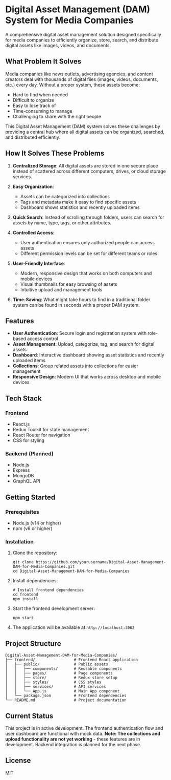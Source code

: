 # Digital Asset Management (DAM) System for Media Companies

A comprehensive digital asset management solution designed specifically for media companies to efficiently organize, store, search, and distribute digital assets like images, videos, and documents.

## What Problem It Solves

Media companies like news outlets, advertising agencies, and content creators deal with thousands of digital files (images, videos, documents, etc.) every day. Without a proper system, these assets become:
- Hard to find when needed
- Difficult to organize
- Easy to lose track of
- Time-consuming to manage
- Challenging to share with the right people

This Digital Asset Management (DAM) system solves these challenges by providing a central hub where all digital assets can be organized, searched, and distributed efficiently.

## How It Solves These Problems

1. **Centralized Storage**: All digital assets are stored in one secure place instead of scattered across different computers, drives, or cloud storage services.

2. **Easy Organization**: 
   - Assets can be categorized into collections
   - Tags and metadata make it easy to find specific assets
   - Dashboard shows statistics and recently uploaded items

3. **Quick Search**: Instead of scrolling through folders, users can search for assets by name, type, tags, or other attributes.

4. **Controlled Access**: 
   - User authentication ensures only authorized people can access assets
   - Different permission levels can be set for different teams or roles

5. **User-Friendly Interface**: 
   - Modern, responsive design that works on both computers and mobile devices
   - Visual thumbnails for easy browsing of assets
   - Intuitive upload and management tools

6. **Time-Saving**: What might take hours to find in a traditional folder system can be found in seconds with a proper DAM system.

## Features

- **User Authentication**: Secure login and registration system with role-based access control
- **Asset Management**: Upload, categorize, tag, and search for digital assets
- **Dashboard**: Interactive dashboard showing asset statistics and recently uploaded items
- **Collections**: Group related assets into collections for easier management
- **Responsive Design**: Modern UI that works across desktop and mobile devices

## Tech Stack

### Frontend
- React.js
- Redux Toolkit for state management
- React Router for navigation
- CSS for styling

### Backend (Planned)
- Node.js
- Express
- MongoDB
- GraphQL API

## Getting Started

### Prerequisites
- Node.js (v14 or higher)
- npm (v6 or higher)

### Installation

1. Clone the repository:
   ```
   git clone https://github.com/yourusername/Digital-Asset-Management-DAM-for-Media-Companies.git
   cd Digital-Asset-Management-DAM-for-Media-Companies
   ```

2. Install dependencies:
   ```
   # Install frontend dependencies
   cd frontend
   npm install
   ```

3. Start the frontend development server:
   ```
   npm start
   ```

4. The application will be available at `http://localhost:3002`

## Project Structure

```
Digital-Asset-Management-DAM-for-Media-Companies/
├── frontend/                 # Frontend React application
│   ├── public/               # Public assets
│   │   ├── components/       # Reusable components
│   │   ├── pages/            # Page components
│   │   ├── store/            # Redux store setup
│   │   ├── styles/           # CSS styles
│   │   ├── services/         # API services
│   │   └── App.js            # Main App component
│   └── package.json          # Frontend dependencies
└── README.md                 # Project documentation
```

## Current Status

This project is in active development. The frontend authentication flow and user dashboard are functional with mock data. **Note: The collections and upload functionality are not yet working** - these features are in development. Backend integration is planned for the next phase.

## License

MIT